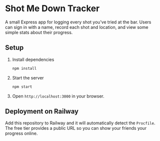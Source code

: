 # Shot Me Down Tracker

A small Express app for logging every shot you've tried at the bar.
Users can sign in with a name, record each shot and location, and
view some simple stats about their progress.

## Setup

1. Install dependencies
   ```bash
   npm install
   ```
2. Start the server
   ```bash
   npm start
   ```
3. Open `http://localhost:3000` in your browser.

## Deployment on Railway

Add this repository to Railway and it will automatically detect the
`Procfile`. The free tier provides a public URL so you can show your
friends your progress online.
